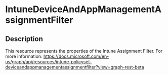 
# IntuneDeviceAndAppManagementAssignmentFilter

## Description

This resource represents the properties of the Intune Assignment Filter.
For more information: https://docs.microsoft.com/en-us/graph/api/resources/intune-policyset-deviceandappmanagementassignmentfilter?view=graph-rest-beta

